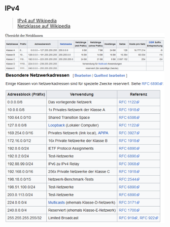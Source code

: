 ## IPv4
> [IPv4 auf Wikipedia](https://de.wikipedia.org/wiki/IPv4)  
> [Netzklasse auf Wikipedia](https://de.wikipedia.org/wiki/Netzklasse)

![Netzklassen](netzklassen.png)
![Bosendere IP Andressen](besondere_adressen.png)
